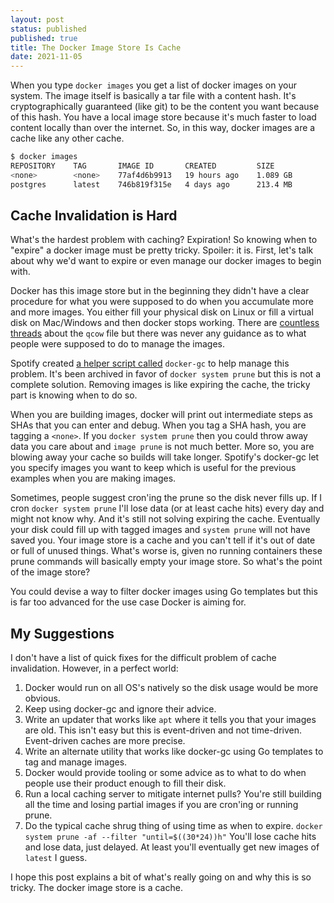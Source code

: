 ```yaml
---
layout: post
status: published
published: true
title: The Docker Image Store Is Cache
date: 2021-11-05
---
```


When you type `docker images` you get a list of docker images on your system.  The image itself is basically a tar file with a content hash.  It's cryptographically guaranteed (like git) to be the content you want because of this hash.  You have a local image store because it's much faster to load content locally than over the internet.  So, in this way, docker images are a cache like any other cache.

```bash
$ docker images
REPOSITORY    TAG       IMAGE ID       CREATED         SIZE
<none>        <none>    77af4d6b9913   19 hours ago    1.089 GB
postgres      latest    746b819f315e   4 days ago      213.4 MB
```


## Cache Invalidation is Hard

What's the hardest problem with caching?  Expiration!  So knowing when to "expire" a docker image must be pretty tricky.  Spoiler: it is.  First, let's talk about why we'd want to expire or even manage our docker images to begin with.

Docker has this image store but in the beginning they didn't have a clear procedure for what you were supposed to do when you accumulate more and more images.  You either fill your physical disk on Linux or fill a virtual disk on Mac/Windows and then docker stops working.  There are [countless threads](https://github.com/docker/for-mac/issues/371) about the `qcow` file but there was never any guidance as to what people were supposed to do to manage the images.

Spotify created [a helper script called](https://github.com/spotify/docker-gc) `docker-gc` to help manage this problem.  It's been archived in favor of `docker system prune` but this is not a complete solution.  Removing images is like expiring the cache, the tricky part is knowing when to do so.

When you are building images, docker will print out intermediate steps as SHAs that you can enter and debug.  When you tag a SHA hash, you are tagging a `<none>`.  If you `docker system prune` then you could throw away data you care about and `image prune` is not much better.  More so, you are blowing away your cache so builds will take longer.  Spotify's docker-gc let you specify images you want to keep which is useful for the previous examples when you are making images.

Sometimes, people suggest cron'ing the prune so the disk never fills up.  If I cron `docker system prune` I'll lose data (or at least cache hits) every day and might not know why.  And it's still not solving expiring the cache.  Eventually your disk could fill up with tagged images and `system prune` will not have saved you.  Your image store is a cache and you can't tell if it's out of date or full of unused things.  What's worse is, given no running containers these prune commands will basically empty your image store.  So what's the point of the image store?

You could devise a way to filter docker images using Go templates but this is far too advanced for the use case Docker is aiming for.


## My Suggestions

I don't have a list of quick fixes for the difficult problem of cache invalidation.  However, in a perfect world:

1. Docker would run on all OS's natively so the disk usage would be more obvious.
2. Keep using docker-gc and ignore their advice.
3. Write an updater that works like `apt` where it tells you that your images are old.  This isn't easy but this is event-driven and not time-driven.  Event-driven caches are more precise.
4. Write an alternate utility that works like docker-gc using Go templates to tag and manage images.
5. Docker would provide tooling or some advice as to what to do when people use their product enough to fill their disk.
6. Run a local caching server to mitigate internet pulls?  You're still building all the time and losing partial images if you are cron'ing or running prune.
7. Do the typical cache shrug thing of using time as when to expire.  `docker system prune -af --filter "until=$((30*24))h"` You'll lose cache hits and lose data, just delayed.  At least you'll eventually get new images of `latest` I guess.

I hope this post explains a bit of what's really going on and why this is so tricky.  The docker image store is a cache.

